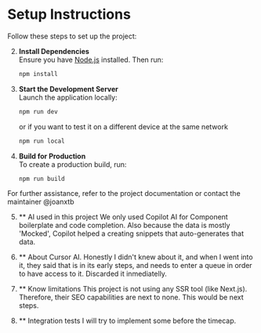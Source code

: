 # Setup Instructions

Follow these steps to set up the project:

2. **Install Dependencies**  
    Ensure you have [Node.js](https://nodejs.org/) installed. Then run:
    ```bash
    npm install
    ```

3. **Start the Development Server**  
    Launch the application locally:
    ```bash
    npm run dev
    ```
    or if you want to test it on a different device at the same network
    ```bash
    npm run local
    ```

4. **Build for Production**  
    To create a production build, run:
    ```bash
    npm run build
    ```

For further assistance, refer to the project documentation or contact the maintainer @joanxtb

5. ** AI used in this project
    We only used Copilot AI for Component boilerplate and code completion. Also
    because the data is mostly 'Mocked', Copilot helped a creating snippets that
    auto-generates that data.

6. ** About Cursor AI.
    Honestly I didn't knew about it, and when I went into it, they said that is
    in its early steps, and needs to enter a queue in order to have access to it. 
    Discarded it inmediatelly.

7. ** Know limitations
    This project is not using any SSR tool (like Next.js). Therefore, their SEO capabilities
    are next to none. This would be next steps.

8. ** Integration tests
    I will try to implement some before the timecap.